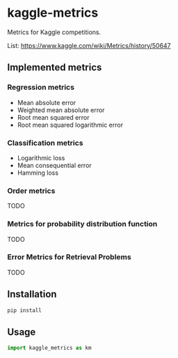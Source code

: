 # kaggle-metrics


Metrics for Kaggle competitions.

List: https://www.kaggle.com/wiki/Metrics/history/50647

## Implemented metrics

### Regression metrics

* Mean absolute error
* Weighted mean absolute error
* Root mean squared error
* Root mean squared logarithmic error

### Classification metrics

* Logarithmic loss
* Mean consequential error
* Hamming loss

### Order metrics
TODO

### Metrics for probability distribution function
TODO

### Error Metrics for Retrieval Problems
TODO

## Installation
```bash
pip install 
```
## Usage
```python
import kaggle_metrics as km


```


